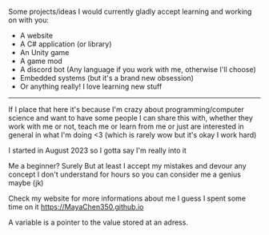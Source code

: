 Some projects/ideas I would currently gladly accept learning and working on with you:
- A website
- A C# application (or library)
- An Unity game
- A game mod
- A discord bot (Any language if you work with me, otherwise I'll choose)
- Embedded systems (but it's a brand new obsession)
- Or anything really! I love learning new stuff
---
If I place that here it's because I'm crazy about programming/computer science and want to have some people I can share this with, whether they work with me or not, teach me or learn from me or just are interested in general in what I'm doing <3 (which is rarely wow but it's okay I work hard)

I started in August 2023 so I gotta say I'm really into it

Me a beginner? Surely
But at least I accept my mistakes and devour any concept I don't understand for hours so you can consider me a genius maybe (jk)

Check my website for more informations about me I guess I spent some time on it
https://MayaChen350.github.io

A variable is a pointer to the value stored at an adress.